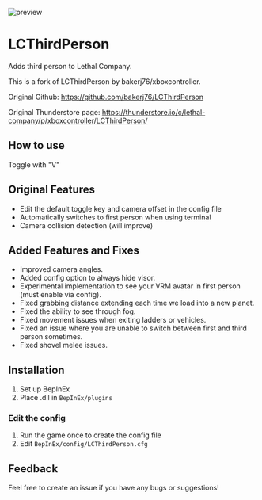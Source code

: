 ![preview](/preview.png)

# LCThirdPerson
Adds third person to Lethal Company.

This is a fork of LCThirdPerson by bakerj76/xboxcontroller.

Original Github: https://github.com/bakerj76/LCThirdPerson

Original Thunderstore page: https://thunderstore.io/c/lethal-company/p/xboxcontroller/LCThirdPerson/

## How to use
Toggle with "V"

## Original Features
- Edit the default toggle key and camera offset in the config file
- Automatically switches to first person when using terminal
- Camera collision detection (will improve)

## Added Features and Fixes
- Improved camera angles.
- Added config option to always hide visor.
- Experimental implementation to see your VRM avatar in first person (must enable via config).
- Fixed grabbing distance extending each time we load into a new planet.
- Fixed the ability to see through fog.
- Fixed movement issues when exiting ladders or vehicles.
- Fixed an issue where you are unable to switch between first and third person sometimes.
- Fixed shovel melee issues.

## Installation
1. Set up BepInEx
2. Place .dll in `BepInEx/plugins`

### Edit the config
1. Run the game once to create the config file
2. Edit `BepInEx/config/LCThirdPerson.cfg`

## Feedback
Feel free to create an issue if you have any bugs or suggestions!